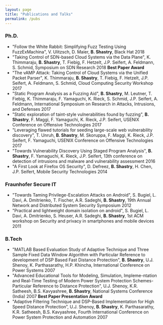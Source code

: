 ```yaml
---
layout: page
title: "Publications and Talks"
permalink: /pubs
---
```


### Ph.D.

- "Follow the White Rabbit: Simplifying Fuzz Testing Using FuzzExMachina", V. Ulitzsch, D. Maier, **B. Shastry**, Black Hat 2018
- "Taking Control of SDN-based Cloud Systems via the Data Plane", K. Thimmaraju, **B. Shastry**, T. Fiebig, F. Hetzelt, J.P. Seifert, A. Feldmann, S. Schmid, Symposium on SDN Research 2018 **Best Paper Award**
- "The vAMP Attack: Taking Control of Cloud Systems via the Unified Packet Parser", K. Thimmaraju, **B. Shastry**, T. Fiebig, F. Hetzelt, J.P. Seifert, A. Feldmann, S. Schmid, Cloud Computing Security Workshop 2017
- "Static Program Analysis as a Fuzzing Aid", **B. Shastry**, M. Leutner, T. Fiebig, K. Thimmaraju, F. Yamaguchi, K. Rieck, S. Schmid, J.P. Seifert, A. Feldmann, International Symposium on Research in Attacks, Intrusions, and Defenses 2017
- "Static exploration of taint-style vulnerabilities found by fuzzing", **B. Shastry**, F. Maggi, F. Yamaguchi, K. Rieck, J.P. Seifert, USENIX Conference on Offensive Technologies 2017
- "Leveraging flawed tutorials for seeding large-scale web vulnerability discovery", T. Unruh, **B. Shastry**, M. Skoruppa, F. Maggi, K. Rieck, J.P. Seifert, F. Yamaguchi, USENIX Conference on Offensive Technologies 2017
- "Towards Vulnerability Discovery Using Staged Program Analysis", **B. Shastry**, F. Yamaguchi, K. Rieck, J.P. Seifert, 13th conference on detection of intrusions and malware and vulnerability assessment 2016
- "A First Look at Firefox OS Security", D. Defreez, **B. Shastry**, H. Chen, J.P. Seifert, Mobile Security Technologies 2014

### Fraunhofer Secure IT

- "Towards Taming Privilege-Escalation Attacks on Android", S. Bugiel, L. Davi, A. Dmitrienko, T. Fischer, A.R. Sadeghi, **B. Shastry**, 19th Annual Network and Distributed System Security Symposium 2012
- "Practical and lightweight domain isolation on android", S. Bugiel, L. Davi, A. Dmitrienko, S. Heuser, A.R. Sadeghi, **B. Shastry**, 1st ACM workshop on Security and privacy in smartphones and mobile devices 2011

### B.Tech

- "MATLAB Based Evaluation Study of Adaptive Technique and Three Sample Fixed Data Window Algorithm with Particular Reference to development of DSP Based Fast Distance Protection", **B. Shastry**, U.J. Shenoy, K. Parthasarathy, H.P. Khincha, International Conference on Power Systems 2007 
- "Advanced Educational Tools for Modeling, Simulation, Impleme-ntation and Real-Time Testing of Modern Power System Protection Schemes-Particular Reference to Distance Protection", U.J. Shenoy, K.R. Satheesh, B.S. Kavyashree, **B. Shastry**, National Systems Conference (India) 2007 **Best Paper Presentation Award**
- "Adaptive Filtering Technique and DSP-Based Implementation for High Speed Distance Protection”, U.J. Shenoy, **B. Shastry**, K. Parthasarathy, K.R. Satheesh, B.S. Kavyashree, Fourth International Conference on Power System Protection and Automation 2007
